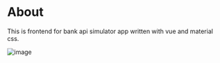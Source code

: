 # About
This is frontend for bank api simulator app written with vue and material css.

![image](https://user-images.githubusercontent.com/22079016/225311649-7ad262d2-2cd3-40ed-b092-4a1f220cb8d5.png)
